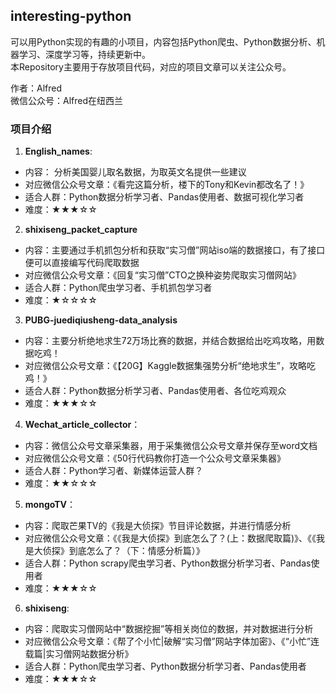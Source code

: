 ## interesting-python

可以用Python实现的有趣的小项目，内容包括Python爬虫、Python数据分析、机器学习、深度学习等，持续更新中。  
本Repository主要用于存放项目代码，对应的项目文章可以关注公众号。  

作者：Alfred  
微信公众号：Alfred在纽西兰


### 项目介绍
1. **English_names**: 
- 内容： 分析美国婴儿取名数据，为取英文名提供一些建议
- 对应微信公众号文章：《看完这篇分析，楼下的Tony和Kevin都改名了！》
- 适合人群：Python数据分析学习者、Pandas使用者、数据可视化学习者
- 难度：★★★☆☆


2. **shixiseng_packet_capture**
- 内容：主要通过手机抓包分析和获取“实习僧”网站iso端的数据接口，有了接口便可以直接编写代码爬取数据
- 对应微信公众号文章：《回复“实习僧”CTO之换种姿势爬取实习僧网站》
- 适合人群：Python爬虫学习者、手机抓包学习者
- 难度：★☆☆☆☆


3. **PUBG-juediqiusheng-data_analysis**
- 内容：主要分析绝地求生72万场比赛的数据，并结合数据给出吃鸡攻略，用数据吃鸡！
- 对应微信公众号文章：《【20G】Kaggle数据集强势分析“绝地求生”，攻略吃鸡！》
- 适合人群：Python数据分析学习者、Pandas使用者、各位吃鸡观众
- 难度：★★★☆☆


4. **Wechat_article_collector**：
- 内容：微信公众号文章采集器，用于采集微信公众号文章并保存至word文档
- 对应微信公众号文章：《50行代码教你打造一个公众号文章采集器》
- 适合人群：Python学习者、新媒体运营人群？
- 难度：★★☆☆☆


5. **mongoTV**：
- 内容：爬取芒果TV的《我是大侦探》节目评论数据，并进行情感分析
- 对应微信公众号文章：《《我是大侦探》到底怎么了？(上：数据爬取篇)》、《《我是大侦探》到底怎么了？（下：情感分析篇）》
- 适合人群：Python scrapy爬虫学习者、Python数据分析学习者、Pandas使用者
- 难度：★★★☆☆

6. **shixiseng**: 
- 内容：爬取实习僧网站中“数据挖掘”等相关岗位的数据，并对数据进行分析
- 对应微信公众号文章：《帮了个小忙|破解“实习僧”网站字体加密》、《“小忙”连载篇|实习僧网站数据分析》
- 适合人群：Python爬虫学习者、Python数据分析学习者、Pandas使用者
- 难度：★★★☆☆

